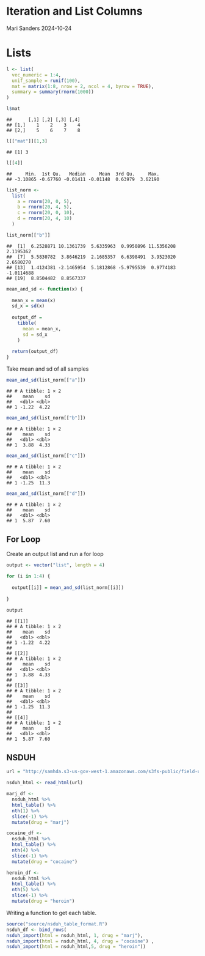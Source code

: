 Iteration and List Columns
================
Mari Sanders
2024-10-24

# Lists

``` r
l <- list(
  vec_numeric = 1:4, 
  unif_sample = runif(100), 
  mat = matrix(1:8, nrow = 2, ncol = 4, byrow = TRUE), 
  summary = summary(rnorm(1000))
)

l$mat
```

    ##      [,1] [,2] [,3] [,4]
    ## [1,]    1    2    3    4
    ## [2,]    5    6    7    8

``` r
l[["mat"]][1,3]
```

    ## [1] 3

``` r
l[[4]]
```

    ##     Min.  1st Qu.   Median     Mean  3rd Qu.     Max. 
    ## -3.10865 -0.67760 -0.01411 -0.01148  0.63979  3.62190

``` r
list_norm <- 
  list(
    a = rnorm(20, 0, 5), 
    b = rnorm(20, 4, 5),
    c = rnorm(20, 0, 10), 
    d = rnorm(20, 4, 10)
  )

list_norm[["b"]]
```

    ##  [1]  6.2528871 10.1361739  5.6335963  0.9950896 11.5356208  2.1195362
    ##  [7]  5.5830782  3.8646219  2.1685357  6.6398491  3.9523020  2.6580270
    ## [13]  1.4124381 -2.1465954  5.1812868 -5.9795539  0.9774183 -1.0114688
    ## [19]  8.8504482  8.8567337

``` r
mean_and_sd <- function(x) {
  
  mean_x = mean(x)
  sd_x = sd(x)
  
  output_df = 
    tibble(
      mean = mean_x,
      sd = sd_x
    )
  
  return(output_df)
}
```

Take mean and sd of all samples

``` r
mean_and_sd(list_norm[["a"]])
```

    ## # A tibble: 1 × 2
    ##    mean    sd
    ##   <dbl> <dbl>
    ## 1 -1.22  4.22

``` r
mean_and_sd(list_norm[["b"]])
```

    ## # A tibble: 1 × 2
    ##    mean    sd
    ##   <dbl> <dbl>
    ## 1  3.88  4.33

``` r
mean_and_sd(list_norm[["c"]])
```

    ## # A tibble: 1 × 2
    ##    mean    sd
    ##   <dbl> <dbl>
    ## 1 -1.25  11.3

``` r
mean_and_sd(list_norm[["d"]])
```

    ## # A tibble: 1 × 2
    ##    mean    sd
    ##   <dbl> <dbl>
    ## 1  5.87  7.60

## For Loop

Create an output list and run a for loop

``` r
output <- vector("list", length = 4)

for (i in 1:4) {
  
  output[[i]] = mean_and_sd(list_norm[[i]])
  
}

output
```

    ## [[1]]
    ## # A tibble: 1 × 2
    ##    mean    sd
    ##   <dbl> <dbl>
    ## 1 -1.22  4.22
    ## 
    ## [[2]]
    ## # A tibble: 1 × 2
    ##    mean    sd
    ##   <dbl> <dbl>
    ## 1  3.88  4.33
    ## 
    ## [[3]]
    ## # A tibble: 1 × 2
    ##    mean    sd
    ##   <dbl> <dbl>
    ## 1 -1.25  11.3
    ## 
    ## [[4]]
    ## # A tibble: 1 × 2
    ##    mean    sd
    ##   <dbl> <dbl>
    ## 1  5.87  7.60

## NSDUH

``` r
url = "http://samhda.s3-us-gov-west-1.amazonaws.com/s3fs-public/field-uploads/2k15StateFiles/NSDUHsaeShortTermCHG2015.htm"

nsduh_html <- read_html(url)

marj_df <-
  nsduh_html %>% 
  html_table() %>% 
  nth(1) %>%  
  slice(-1) %>% 
  mutate(drug = "marj")

cocaine_df <-
  nsduh_html %>% 
  html_table() %>% 
  nth(4) %>%  
  slice(-1) %>% 
  mutate(drug = "cocaine")

heroin_df <- 
  nsduh_html %>% 
  html_table() %>% 
  nth(5) %>%  
  slice(-1) %>% 
  mutate(drug = "heroin")
```

Writing a function to get each table.

``` r
source("source/nsduh_table_format.R")
nsduh_df <- bind_rows(
nsduh_import(html = nsduh_html, 1, drug = "marj"),
nsduh_import(html = nsduh_html, 4, drug = "cocaine") ,
nsduh_import(html = nsduh_html,5, drug = "heroin")) 
```
